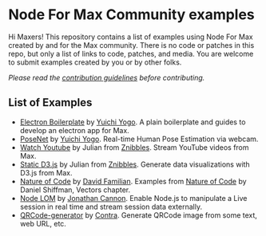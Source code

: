 # Node For Max Community examples

Hi Maxers! This repository contains a list of examples using Node For Max created by and for the Max community. There is no code or patches in this repo, but only a list of links to code, patches, and media. You are welcome to submit examples created by you or by other folks.

_Please read the [contribution guidelines](https://github.com/Cycling74/n4m-community/blob/master/CONTRIBUTING.md) before contributing._

## List of Examples

- [Electron Boilerplate](https://github.com/yuichkun/n4m-electron-ui) by [Yuichi Yogo](https://github.com/yuichkun). A plain boilerplate and guides to develop an electron app for Max.
- [PoseNet](https://github.com/yuichkun/n4m-examples/tree/master/posenet) by [Yuichi Yogo](https://github.com/yuichkun). Real-time Human Pose Estimation via webcam.
- [Watch Youtube](https://github.com/julianrubisch/n4m-examples/tree/master/watch-youtube) by Julian from [Znibbles](https://www.znibbl.es/). Stream YouTube videos from Max.
- [Static D3.js](https://github.com/julianrubisch/n4m-examples/tree/master/static-d3js) by Julian from [Znibbles](https://www.znibbl.es/). Generate data visualizations with D3.js from Max.
- [Nature of Code](https://github.com/dfamil/n4m-examples/tree/master/natureofcode) by [David Familian](https://github.com/dfamil). Examples from [Nature of Code](https://natureofcode.com/) by Daniel Shiffman, Vectors chapter.
- [Node LOM](https://github.com/iamjoncannon/nodeLOM) by [Jonathan Cannon](https://github.com/iamjoncanno). Enable Node.js to manipulate a Live session in real time and stream session data externally.
- [QRCode-generator](https://github.com/avantcontra/n4m-examples/tree/master/qrcode-generator) by [Contra](https://www.floatbug.com/contra/). Generate QRCode image from some text, web URL, etc.
